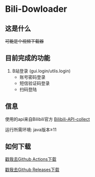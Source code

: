 # Bili-Dowloader
## 这是什么
~~可能是个视频下载器~~
## 目前完成的功能
1. B站登录 (gui.login/utlis.login)
    - 账号密码登录
    - 短信验证码登录
    - 扫码登陆
## 信息
使用的api来自Bilibili官方 [Bilibili-API-collect](https://github.com/SocialSisterYi/bilibili-API-collect)

运行所需环境: java版本≥11
## 如何下载
[戳我去Github Actions下载](https://github.com/heartalborada-del/bili-downloader/actions)

[戳我去Github Releases下载](https://github.com/heartalborada-del/bili-downloader/releases)
